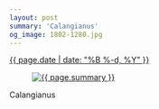 ```yaml
---
layout: post
summary: 'Calangianus'
og_image: 1802-1280.jpg
---
```


<p>
 <time>
  <a href="/1802">
   {{ page.date | date: "%B %-d, %Y" }}
  </a>
 </time>
 <a href="/1802">
  <figure data-taken="7/25/2023">
   <img alt="{{ page.summary }}" sizes="(min-width: 700px) 50vw, calc(100vw - 2rem)" src="{{ site.assets_url }}/1802-640.jpg" srcset="{{ site.assets_url }}/1802-320.jpg 320w, {{ site.assets_url }}/1802-640.jpg 640w, {{ site.assets_url }}/1802-960.jpg 960w, {{ site.assets_url }}/1802-1280.jpg 1280w"/>
  </figure>
 </a>
 <span>
  Calangianus
 </span>
</p>
